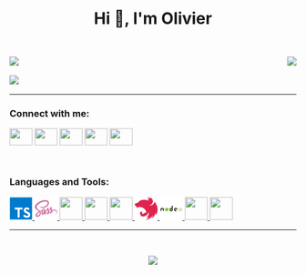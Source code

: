 <!--
**owieth/owieth** is a ✨ _special_ ✨ repository because its `README.md` (this file) appears on your GitHub profile.

Here are some ideas to get you started:

- 🔭 I’m currently working on ...
- 🌱 I’m currently learning ...
- 👯 I’m looking to collaborate on ...
- 🤔 I’m looking for help with ...
- 💬 Ask me about ...
- 📫 How to reach me: ...
- 😄 Pronouns: ...
- ⚡ Fun fact: ...
-->


<h1 align="center">Hi 👋, I'm Olivier</h1>
<br>

<!-- <img align="right"
    src="https://github-readme-stats.vercel.app/api?username=owieth&show_icons=true&locale=en&theme=radical&hide_border=true" />
<img
    src="https://github-readme-stats.vercel.app/api/top-langs?username=owieth&locale=en&theme=radical&hide_border=true" />
-->

<img align="right"
    src="https://github-readme-stats.vercel.app/api?username=owieth&show_icons=true&locale=en&theme=swift&hide_border=true" />
<img
    src="https://github-readme-stats.vercel.app/api/top-langs?username=owieth&locale=en&theme=swift&hide_border=true" />
<br>

<p align="left"> <img src="https://komarev.com/ghpvc/?username=owieth&label=%20👀&color=grey&style=flat" /></p>
<hr>

<h3 align="left">Connect with me:</h3>
<p align="left">
    <a href="https://dev.to/owieth" target="blank"><img align="center"
            src="https://raw.githubusercontent.com/rahuldkjain/github-profile-readme-generator/master/src/images/icons/Social/devto.svg"
            height="30" width="40" /></a>
    <a href="https://stackoverflow.com/users/14147111/oli" target="blank"><img align="center"
            src="https://raw.githubusercontent.com/rahuldkjain/github-profile-readme-generator/master/src/images/icons/Social/stack-overflow.svg"
            height="30" width="40" /></a>
    <a href="https://dribbble.com/olivierwinkler" target="blank"><img align="center"
            src="https://raw.githubusercontent.com/rahuldkjain/github-profile-readme-generator/master/src/images/icons/Social/dribbble.svg"
            height="30" width="40" /></a>
    <a href="https://www.behance.net/ortexhd" target="blank"><img align="center"
            src="https://raw.githubusercontent.com/rahuldkjain/github-profile-readme-generator/master/src/images/icons/Social/behance.svg"
            height="30" width="40" /></a>
    <a href="https://www.linkedin.com/in/olivier-winkler/" target="blank"><img align="center"
            src="https://raw.githubusercontent.com/rahuldkjain/github-profile-readme-generator/master/src/images/icons/Social/linked-in-alt.svg"
            height="30" width="40" /></a>
</p>

<br>

<h3 align="left">Languages and Tools:</h3>
<p align="left">
    <a href="https://www.typescriptlang.org/" target="_blank" rel="noreferrer">
        <img src="https://raw.githubusercontent.com/devicons/devicon/master/icons/typescript/typescript-original.svg"
            width="40" height="40" />
    </a>
    <a href="https://sass-lang.com" target="_blank" rel="noreferrer">
        <img src="https://raw.githubusercontent.com/devicons/devicon/master/icons/sass/sass-original.svg" width="40"
            height="40" />
    </a>
    <a href="https://angular.io" target="_blank" rel="noreferrer">
        <img src="https://angular.io/assets/images/logos/angular/angular.svg" width="40" height="40" />
    </a>
    <a href="https://reactjs.org/" target="_blank" rel="noreferrer">
        <img src="https://reactnative.dev/img/header_logo.svg" width="40" height="40" />
    </a>
    <a href="https://flutter.dev" target="_blank" rel="noreferrer">
        <img src="https://www.vectorlogo.zone/logos/flutterio/flutterio-icon.svg" width="40" height="40" />
    </a>
    <a href="https://nestjs.com/" target="_blank" rel="noreferrer">
        <img src="https://raw.githubusercontent.com/devicons/devicon/master/icons/nestjs/nestjs-plain.svg" width="40"
            height="40" />
    </a>
    <a href="https://nodejs.org" target="_blank" rel="noreferrer">
        <img src="https://raw.githubusercontent.com/devicons/devicon/master/icons/nodejs/nodejs-original-wordmark.svg"
            width="40" height="40" />
    </a>
    <a href="https://spring.io/" target="_blank" rel="noreferrer">
        <img src="https://www.vectorlogo.zone/logos/springio/springio-icon.svg" width="40" height="40" />
    </a>
    <a href="https://www.figma.com/" target="_blank" rel="noreferrer">
        <img src="https://www.vectorlogo.zone/logos/figma/figma-icon.svg" width="40" height="40" />
    </a>
</p>
<hr>

<br>
<p align="center">
    <img src="https://github-readme-streak-stats.herokuapp.com?user=owieth&theme=swift&hide_border=true&date_format=M%20j%5B%2C%20Y%5D)">
</p>
